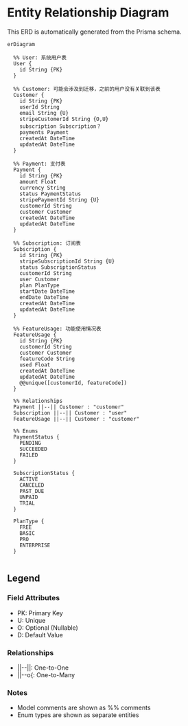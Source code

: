 # Entity Relationship Diagram

This ERD is automatically generated from the Prisma schema.

```mermaid
erDiagram

  %% User: 系统用户表
  User {
    id String {PK}
  }

  %% Customer: 可能会涉及到迁移，之前的用户没有关联到该表
  Customer {
    id String {PK}
    userId String
    email String {U}
    stripeCustomerId String {O,U}
    subscription Subscription？
    payments Payment
    createdAt DateTime
    updatedAt DateTime
  }

  %% Payment: 支付表
  Payment {
    id String {PK}
    amount Float
    currency String
    status PaymentStatus
    stripePaymentId String {U}
    customerId String
    customer Customer
    createdAt DateTime
    updatedAt DateTime
  }

  %% Subscription: 订阅表
  Subscription {
    id String {PK}
    stripeSubscriptionId String {U}
    status SubscriptionStatus
    customerId String
    user Customer
    plan PlanType
    startDate DateTime
    endDate DateTime
    createdAt DateTime
    updatedAt DateTime
  }

  %% FeatureUsage: 功能使用情况表
  FeatureUsage {
    id String {PK}
    customerId String
    customer Customer
    featureCode String
    used Float
    createdAt DateTime
    updatedAt DateTime
    @@unique([customerId, featureCode])
  }

  %% Relationships
  Payment ||--|| Customer : "customer"
  Subscription ||--|| Customer : "user"
  FeatureUsage ||--|| Customer : "customer"

  %% Enums
  PaymentStatus {
    PENDING
    SUCCEEDED
    FAILED
  }

  SubscriptionStatus {
    ACTIVE
    CANCELED
    PAST_DUE
    UNPAID
    TRIAL
  }

  PlanType {
    FREE
    BASIC
    PRO
    ENTERPRISE
  }


```

## Legend

### Field Attributes
- PK: Primary Key
- U: Unique
- O: Optional (Nullable)
- D: Default Value

### Relationships
- ||--||: One-to-One
- ||--o{: One-to-Many

### Notes
- Model comments are shown as %% comments
- Enum types are shown as separate entities
